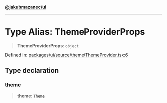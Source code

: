 [**@jakubmazanec/ui**](../README.md)

---

# Type Alias: ThemeProviderProps

> **ThemeProviderProps**: `object`

Defined in:
[packages/ui/source/theme/ThemeProvider.tsx:6](https://github.com/jakubmazanec/tools/blob/4a8f82fa13ce52bb52e412e9ac98b543cce14fc2/packages/ui/source/theme/ThemeProvider.tsx#L6)

## Type declaration

### theme

> **theme**: [`Theme`](Theme.md)
